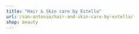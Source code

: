 ```yaml
---
title: "Hair & Skin care by Estella"
url: /san-antonio/hair-and-skin-care-by-estella/
shop: beauty
---
```

